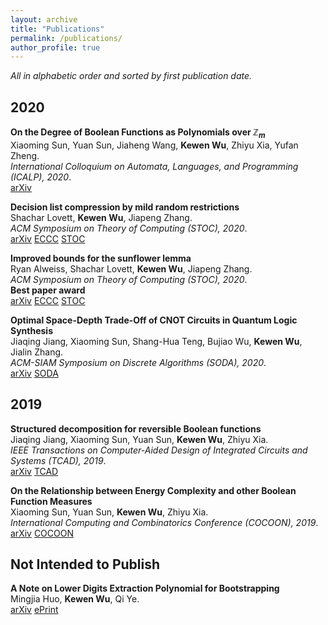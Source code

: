 ```yaml
---
layout: archive
title: "Publications"
permalink: /publications/
author_profile: true
---
```

*All in alphabetic order and sorted by first publication date.*


## 2020

<b>On the Degree of Boolean Functions as Polynomials over $\mathbb Z_m$</b><br>
Xiaoming Sun, Yuan Sun, Jiaheng Wang, <b>Kewen Wu</b>, Zhiyu Xia, Yufan Zheng.<br>
<i>International Colloquium on Automata, Languages, and Programming (ICALP), 2020</i>.<br>
[arXiv](https://arxiv.org/abs/1910.12458)

<b>Decision list compression by mild random restrictions</b><br>
Shachar Lovett, <b>Kewen Wu</b>, Jiapeng Zhang.<br>
<i>ACM Symposium on Theory of Computing (STOC), 2020</i>.<br>
[arXiv](https://arxiv.org/abs/1909.10658)     [ECCC](https://eccc.weizmann.ac.il/report/2019/137/)     [STOC](https://dl.acm.org/doi/10.1145/3357713.3384241)

<b>Improved bounds for the sunflower lemma</b><br>
Ryan Alweiss, Shachar Lovett, <b>Kewen Wu</b>, Jiapeng Zhang.<br>
<i>ACM Symposium on Theory of Computing (STOC), 2020</i>.<br>
<b>Best paper award</b><br>
[arXiv](https://arxiv.org/abs/1908.08483)     [ECCC](https://eccc.weizmann.ac.il/report/2019/110/)     [STOC](https://dl.acm.org/doi/10.1145/3357713.3384234)

<b>Optimal Space-Depth Trade-Off of CNOT Circuits in Quantum Logic Synthesis</b><br>
Jiaqing Jiang, Xiaoming Sun, Shang-Hua Teng, Bujiao Wu, <b>Kewen Wu</b>, Jialin Zhang.<br>
<i>ACM-SIAM Symposium on Discrete Algorithms (SODA), 2020</i>.<br>
[arXiv](https://arxiv.org/abs/1907.05087)     [SODA](https://epubs.siam.org/doi/abs/10.1137/1.9781611975994.13)

## 2019

<b>Structured decomposition for reversible Boolean functions</b><br>
Jiaqing Jiang, Xiaoming Sun, Yuan Sun, <b>Kewen Wu</b>, Zhiyu Xia.<br>
<i>IEEE Transactions on Computer-Aided Design of Integrated Circuits and Systems (TCAD), 2019</i>.<br>
[arXiv](https://arxiv.org/abs/1810.04279)     [TCAD](https://ieeexplore.ieee.org/document/8764360)

<b>On the Relationship between Energy Complexity and other Boolean Function Measures</b><br>
Xiaoming Sun, Yuan Sun, <b>Kewen Wu</b>, Zhiyu Xia.<br>
<i>International Computing and Combinatorics Conference (COCOON), 2019</i>.<br>
[arXiv](https://arxiv.org/abs/1810.03811)     [COCOON](https://link.springer.com/chapter/10.1007%2F978-3-030-26176-4_43)

## Not Intended to Publish

<b>A Note on Lower Digits Extraction Polynomial for Bootstrapping</b><br>
Mingjia Huo, <b>Kewen Wu</b>, Qi Ye.<br>
[arXiv](https://arxiv.org/abs/1906.02867)     [ePrint](https://eprint.iacr.org/2019/677)
